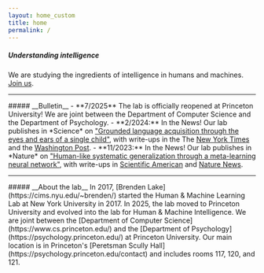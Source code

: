 ```yaml
---
layout: home_custom
title: home
permalink: /
---
```


##### __Understanding intelligence__
We are studying the ingredients of intelligence in humans and machines. [Join us](/apply/).

<hr class='invis'>
##### __Bulletin__
- **7/2025** The lab is officially reopened at Princeton University! We are joint between the Department of Computer Science and the Department of Psychology.
- **2/2024:** In the News! Our lab publishes in *Science* on <a href="https://www.science.org/doi/10.1126/science.adi1374">"Grounded language acquisition through the eyes and ears of a single child"</a>, with write-ups in the The <a href="https://www.nytimes.com/2024/04/30/science/ai-infants-language-learning.html">New York Times</a> and the
<a href="https://www.washingtonpost.com/science/2024/02/02/how-humans-learn-language-ai-child/">Washington Post</a>.
- **11/2023:** In the News! Our lab publishes in *Nature* on <a href="https://www.nature.com/articles/s41586-023-06668-3.pdf">"Human-like systematic generalization through a meta-learning neural network"</a>, with write-ups in <a href="https://www.scientificamerican.com/article/new-training-method-helps-ai-generalize-like-people-do/">Scientific American</a> and
<a href="https://www.nature.com/articles/d41586-023-03272-3">Nature News</a>.

<hr class='invis'>
##### __About the lab__
In 2017, [Brenden Lake](https://cims.nyu.edu/~brenden/) started the Human & Machine Learning Lab at New York University in 2017. In 2025, the lab moved to Princeton University and evolved into the lab for Human & Machine Intelligence. We are joint between the [Department of Computer Science](https://www.cs.princeton.edu/) and the [Department of Psychology](https://psychology.princeton.edu/) at Princeton University. Our main location is in Princeton's [Peretsman Scully Hall](https://psychology.princeton.edu/contact) and includes rooms 117, 120, and 121.